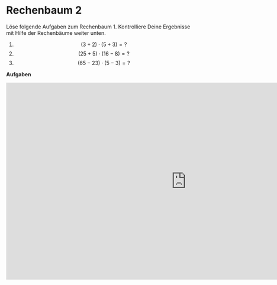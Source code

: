 # Rechenbaum 2
Löse folgende Aufgaben zum Rechenbaum 1. Kontrolliere Deine Ergebnisse mit Hilfe der Rechenbäume weiter unten.

1. $$(3+2)\cdot(5+3)= ?$$
2. $$(25+5)\cdot(16-8)= ?$$
3. $$(65-23)\cdot(5-3)= ?$$

**Aufgaben**

<iframe scrolling="no" src="https://www.geogebra.org/material/iframe/id/JZCbj5Qw/width/971/height/533/border/888888/smb/false/stb/false/stbh/false/ai/false/asb/false/sri/false/rc/false/ld/false/sdz/false/ctl/false" width="971px" height="533px" style="border:0px;"> </iframe>